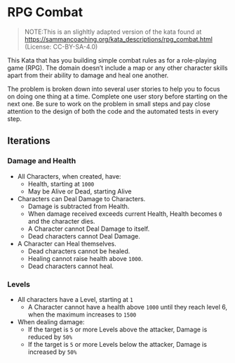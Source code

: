 # RPG Combat

> NOTE:This is an slighltly adapted version of the kata found at
> https://sammancoaching.org/kata_descriptions/rpg_combat.html
> (License: CC-BY-SA-4.0)

This Kata that has you building simple combat rules as for a role-playing game (RPG). The domain doesn’t include a map or any other character skills apart from their ability to damage and heal one another.

The problem is broken down into several user stories to help you to focus on doing one thing at a time. Complete one user story before starting on the next one. Be sure to work on the problem in small steps and pay close attention to the design of both the code and the automated tests in every step.

## Iterations

### Damage and Health

- All Characters, when created, have:
  - Health, starting at `1000`
  - May be Alive or Dead, starting Alive
- Characters can Deal Damage to Characters.
  - Damage is subtracted from Health.
  - When damage received exceeds current Health, Health becomes `0` and the character dies.
  - A Character cannot Deal Damage to itself.
  - Dead characters cannot Deal Damage.
- A Character can Heal themselves.
  - Dead characters cannot be healed.
  - Healing cannot raise health above `1000`.
  - Dead characters cannot heal.

### Levels

- All characters have a Level, starting at `1`
  - A Character cannot have a health above `1000` until they reach level 6, when the maximum increases to `1500`
- When dealing damage:
  - If the target is `5` or more Levels above the attacker, Damage is reduced by `50%`
  - If the target is `5` or more Levels below the attacker, Damage is increased by `50%`
